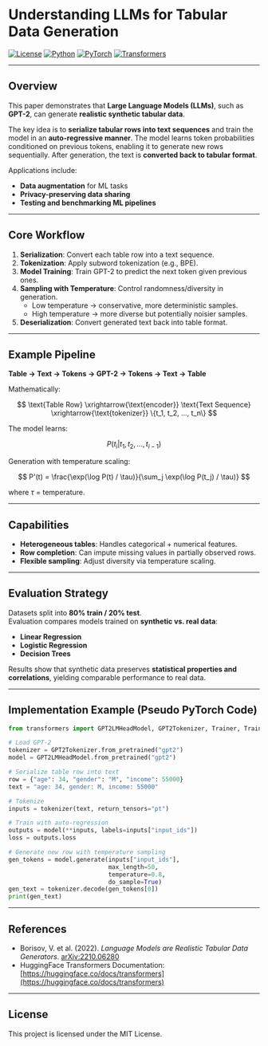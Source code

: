 # Understanding LLMs for Tabular Data Generation

[![License](https://img.shields.io/badge/License-MIT-green.svg)](https://opensource.org/licenses/MIT) [![Python](https://img.shields.io/badge/Python-3.8+-3776AB.svg?logo=python&logoColor=white)](https://www.python.org/) [![PyTorch](https://img.shields.io/badge/PyTorch-1.12+-EE4C2C.svg)](https://pytorch.org/) [![Transformers](https://img.shields.io/badge/HuggingFace-Transformers-yellow.svg)](https://huggingface.co/docs/transformers)

---

## Overview

This paper demonstrates that **Large Language Models (LLMs)**, such as **GPT-2**, can generate **realistic synthetic tabular data**.  

The key idea is to **serialize tabular rows into text sequences** and train the model in an **auto-regressive manner**. The model learns token probabilities conditioned on previous tokens, enabling it to generate new rows sequentially. After generation, the text is **converted back to tabular format**.

Applications include:
- **Data augmentation** for ML tasks  
- **Privacy-preserving data sharing**  
- **Testing and benchmarking ML pipelines**  

---

## Core Workflow

1. **Serialization**: Convert each table row into a text sequence.  
2. **Tokenization**: Apply subword tokenization (e.g., BPE).  
3. **Model Training**: Train GPT-2 to predict the next token given previous ones.  
4. **Sampling with Temperature**: Control randomness/diversity in generation.  
   - Low temperature → conservative, more deterministic samples.  
   - High temperature → more diverse but potentially noisier samples.  
5. **Deserialization**: Convert generated text back into table format.  

---

## Example Pipeline

**Table → Text → Tokens → GPT-2 → Tokens → Text → Table**

Mathematically:

$$
\text{Table Row} \xrightarrow{\text{encoder}} \text{Text Sequence} \xrightarrow{\text{tokenizer}} \{t_1, t_2, ..., t_n\}
$$

The model learns:

$$
P(t_i | t_1, t_2, ..., t_{i-1})
$$

Generation with temperature scaling:

$$
P'(t) = \frac{\exp(\log P(t) / \tau)}{\sum_j \exp(\log P(t_j) / \tau)}
$$

where $\tau$ = temperature.

---

## Capabilities

- **Heterogeneous tables**: Handles categorical + numerical features.  
- **Row completion**: Can impute missing values in partially observed rows.  
- **Flexible sampling**: Adjust diversity via temperature scaling.  

---

## Evaluation Strategy

Datasets split into **80% train / 20% test**.  
Evaluation compares models trained on **synthetic vs. real data**:

- **Linear Regression**  
- **Logistic Regression**  
- **Decision Trees**  

Results show that synthetic data preserves **statistical properties and correlations**, yielding comparable performance to real data.

---

## Implementation Example (Pseudo PyTorch Code)

```python
from transformers import GPT2LMHeadModel, GPT2Tokenizer, Trainer, TrainingArguments

# Load GPT-2
tokenizer = GPT2Tokenizer.from_pretrained("gpt2")
model = GPT2LMHeadModel.from_pretrained("gpt2")

# Serialize table row into text
row = {"age": 34, "gender": "M", "income": 55000}
text = "age: 34, gender: M, income: 55000"

# Tokenize
inputs = tokenizer(text, return_tensors="pt")

# Train with auto-regression
outputs = model(**inputs, labels=inputs["input_ids"])
loss = outputs.loss

# Generate new row with temperature sampling
gen_tokens = model.generate(inputs["input_ids"], 
                            max_length=50, 
                            temperature=0.8, 
                            do_sample=True)
gen_text = tokenizer.decode(gen_tokens[0])
print(gen_text)
```

---

## References

* Borisov, V. et al. (2022). *Language Models are Realistic Tabular Data Generators*. [arXiv:2210.06280](https://arxiv.org/abs/2210.06280)  
* HuggingFace Transformers Documentation: [https://huggingface.co/docs/transformers](https://huggingface.co/docs/transformers)  

---

## License

This project is licensed under the MIT License.
